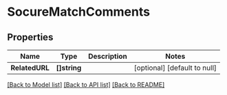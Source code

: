 # SocureMatchComments

## Properties
Name | Type | Description | Notes
------------ | ------------- | ------------- | -------------
**RelatedURL** | **[]string** |  | [optional] [default to null]

[[Back to Model list]](../README.md#documentation-for-models) [[Back to API list]](../README.md#documentation-for-api-endpoints) [[Back to README]](../README.md)

